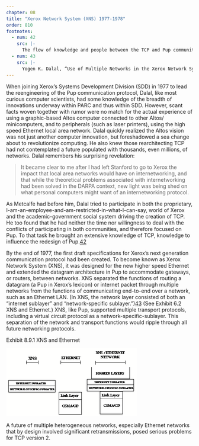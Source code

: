 ```yaml
---
chapter: 08
title: "Xerox Network System (XNS) 1977-1978"
order: 810
footnotes:
  - num: 42
    src: |- 
      The flow of knowledge and people between the TCP and Pup communities proved bi-directional. As Dalal left Stanford for SDD, John Shoch left PARC for Stanford to pursue his Ph.D. in computer science. Shoch, fully steeped in Pup and communication protocols in general, became an influential member of the TCP community; one who fully appreciated the coming role of local area networks. 
  - num: 43
    src: |- 
      Yogen K. Dalal, “Use of Multiple Networks in the Xerox Network System,” *IEEE Computer*, Oct. 1982, pp. 82-92
---
```


When joining Xerox’s Systems Development Division (SDD) in 1977 to lead the reengineering of the Pup communication protocol, Dalal, like most curious computer scientists, had some knowledge of the breadth of innovations underway within PARC and thus within SDD. However, scant facts woven together with rumor were no match for the actual experience of using a graphic-based Altos computer connected to other Altos/ minicomputers, and to peripherals (such as laser printers), using the high speed Ethernet local area network. Dalal quickly realized the Altos vision was not just another computer innovation, but foreshadowed a sea change about to revolutionize computing. He also knew those rearchitecting TCP had not contemplated a future populated with thousands, even millions, of networks. Dalal remembers his surprising revelation:

>It became clear to me after I had left Stanford to go to Xerox the impact that local area networks would have on internetworking, and that while the theoretical problems associated with internetworking had been solved in the DARPA context, new light was being shed on what personal computers might want of an internetworking protocol.

As Metcalfe had before him, Dalal tried to participate in both the proprietary, I-am-an-employee-and-am-restricted-in-what-I-can-say, world of Xerox and the academic-government social system driving the creation of TCP. He too found that he had neither the time nor willingness to deal with the conflicts of participating in both communities, and therefore focused on Pup. To that task he brought an extensive knowledge of TCP, knowledge to influence the redesign of Pup.<a name="fnloc42" href="#fn42">42</a>

By the end of 1977, the first draft specifications for Xerox’s next generation communication protocol had been created. To become known as Xerox Network System (XNS), it was designed for the new higher speed Ethernet and extended the datagram architecture in Pup to accommodate gateways, or routers, between networks. XNS separated the functions of routing a datagram (a Pup in Xerox’s lexicon) or internet packet through multiple networks from the functions of communicating end-to-end over a network, such as an Ethernet LAN. (In XNS, the network layer consisted of both an “internet sublayer” and “network-specific sublayer.”)<a name="fnloc43" href="#fn43">43</a> (See Exhibit 6.2 XNS and Ethernet.) XNS, like Pup, supported multiple transport protocols, including a virtual circuit protocol as a network-specific-sublayer. This separation of the network and transport functions would ripple through all future networking protocols.

Exhibit 8.9.1 XNS and Ethernet

![diagram of XNS and Ethernet](/assets/img/ex_8.9.1_XNS_and_Ethernet.png)

A future of multiple heterogeneous networks, especially Ethernet networks that by design involved significant retransmissions, posed serious problems for TCP version 2.

